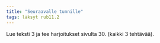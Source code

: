 ```yaml
---
title: "Seuraavalle tunnille"
tags: läksyt rub11.2
---
```


Lue teksti 3 ja tee harjoitukset sivulta 30. (kaikki 3 tehtävää).